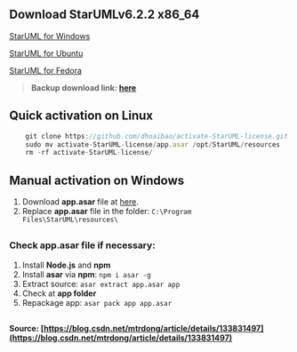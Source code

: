 ## Download StarUMLv6.2.2 x86_64
[StarUML for Windows](https://staruml.io/api/download/releases-v6/StarUML%20Setup%206.2.2.exe)

[StarUML for Ubuntu](https://staruml.io/api/download/releases-v6/StarUML_6.2.2_amd64.deb)

[StarUML for Fedora](https://staruml.io/api/download/releases-v6/StarUML-6.2.2.x86_64.rpm)

> **Backup download link: [here](https://drive.google.com/drive/folders/1ezp3CxV6UqR7zgJlaWWlI26oNjz-1cwX?usp=sharing)**

## Quick activation on Linux
```js
    git clone https://github.com/dhoaibao/activate-StarUML-license.git
    sudo mv activate-StarUML-license/app.asar /opt/StarUML/resources
    rm -rf activate-StarUML-license/
```

## Manual activation on Windows
1. Download **app.asar** file at [here](https://github.com/dhoaibao/activate-StarUML-license/raw/main/app.asar).
2. Replace **app.asar** file in the folder: ```C:\Program Files\StarUML\resources\```

##
### Check app.asar file if necessary:
1. Install **Node.js** and **npm**
2. Install **asar** via **npm**: ```npm i asar -g```
3. Extract source: ```asar extract app.asar app```
4. Check at **app folder**
5. Repackage app: ```asar pack app app.asar```
##
**Source: [https://blog.csdn.net/mtrdong/article/details/133831497](https://blog.csdn.net/mtrdong/article/details/133831497)**
